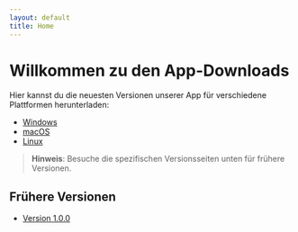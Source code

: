 ```yaml
---
layout: default
title: Home
---
```


# Willkommen zu den App-Downloads

Hier kannst du die neuesten Versionen unserer App für verschiedene Plattformen herunterladen:

- [Windows](./_releases/latest#windows)
- [macOS](./_releases/latest#macos)
- [Linux](./_releases/latest#linux)

> **Hinweis**: Besuche die spezifischen Versionsseiten unten für frühere Versionen.

## Frühere Versionen

- [Version 1.0.0](./_releases/1.0.0)
